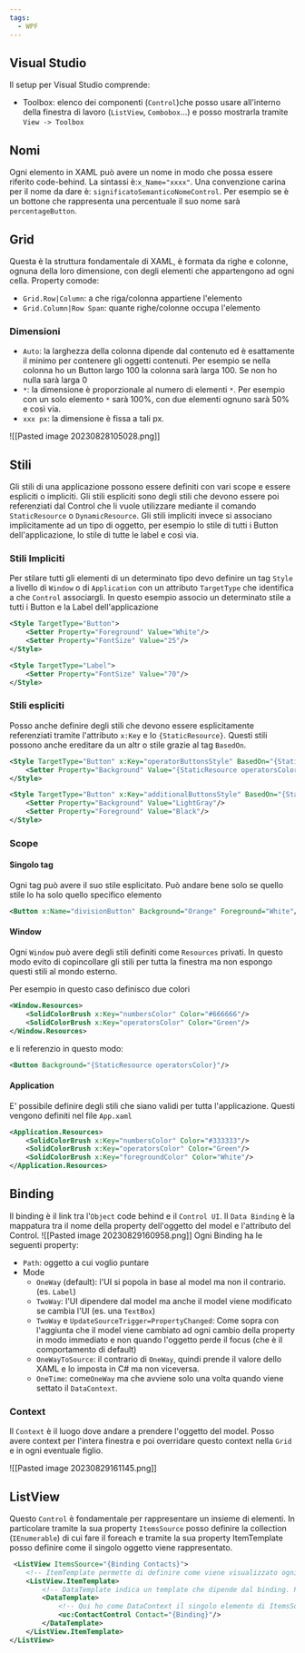 ```yaml
---
tags:
  - WPF
---
```



## Visual Studio

Il setup per Visual Studio comprende:
* Toolbox: elenco dei componenti (`Control`)che posso usare all'interno della finestra di lavoro (`ListView`, `Combobox`...) e posso mostrarla tramite `View -> Toolbox`

## Nomi

Ogni elemento in XAML può avere un nome in modo che possa essere riferito code-behind. La sintassi è:`x_Name="xxxx"`.
Una convenzione carina per il nome da dare è: `significatoSemanticoNomeControl`.
Per esempio se è un bottone che rappresenta una percentuale il suo nome sarà `percentageButton`.

## Grid

Questa è la struttura fondamentale di XAML, è formata da righe e colonne, ognuna della loro dimensione, con degli elementi che appartengono ad ogni cella.
Property comode:
* `Grid.Row|Column`: a che riga/colonna appartiene l'elemento
* `Grid.Column|Row Span`: quante righe/colonne occupa l'elemento

### Dimensioni

* `Auto`: la larghezza della colonna dipende dal contenuto ed è esattamente il minimo per contenere gli oggetti contenuti. Per esempio se nella colonna ho un Button largo 100 la colonna sarà larga 100. Se non ho nulla sarà larga 0
* `*`: la dimensione è proporzionale al numero di elementi `*`. Per esempio con un solo elemento `*` sarà 100%, con due elementi ognuno sarà 50% e così via.
* `xxx px`: la dimensione è fissa a tali px.

![[Pasted image 20230828105028.png]]

## Stili
Gli stili di una applicazione possono essere definiti con vari scope e essere espliciti o impliciti.
Gli stili espliciti sono degli stili che devono essere poi referenziati dal Control che li vuole utilizzare mediante il comando `StaticResource` o `DynamicResource`.
Gli stili impliciti invece si associano implicitamente ad un tipo di oggetto, per esempio lo stile di tutti i Button dell'applicazione, lo stile di tutte le label e così via.

### Stili Impliciti
Per stilare tutti gli elementi di un determinato tipo devo definire un tag `Style` a livello di `Window` o di `Application` con un attributo `TargetType` che identifica a che `Control` associargli.
In questo esempio associo un determinato stile a tutti i Button e la Label dell'applicazione

```xml
<Style TargetType="Button">
	<Setter Property="Foreground" Value="White"/>
	<Setter Property="FontSize" Value="25"/>
</Style>

<Style TargetType="Label">
	<Setter Property="FontSize" Value="70"/>
</Style>
```

### Stili espliciti
Posso anche definire degli stili che devono essere esplicitamente referenziati tramite l'attributo `x:Key` e lo `{StaticResource}`.
Questi stili possono anche ereditare da un altr
o stile grazie al tag `BasedOn`.
```xml
<Style TargetType="Button" x:Key="operatorButtonsStyle" BasedOn="{StaticResource numberButtonsStyle}">
	<Setter Property="Background" Value="{StaticResource operatorsColor}"/>
</Style>

<Style TargetType="Button" x:Key="additionalButtonsStyle" BasedOn="{StaticResource numberButtonsStyle}">
	<Setter Property="Background" Value="LightGray"/>
	<Setter Property="Foreground" Value="Black"/>
</Style>
```
### Scope
#### Singolo tag
Ogni tag può avere il suo stile esplicitato. Può andare bene solo se quello stile lo ha solo quello specifico elemento
```xml
<Button x:Name="divisionButton" Background="Orange" Foreground="White"/>
```

#### Window
Ogni `Window` può avere  degli stili definiti come `Resources` privati. In questo modo evito di copincollare gli stili per tutta la finestra ma non espongo questi stili al mondo esterno.

Per esempio in questo caso definisco due colori
```xml
<Window.Resources>
	<SolidColorBrush x:Key="numbersColor" Color="#666666"/>
	<SolidColorBrush x:Key="operatorsColor" Color="Green"/>
</Window.Resources>
```
e li referenzio in questo modo:
```xml
<Button Background="{StaticResource operatorsColor}"/>
```

#### Application
E' possibile definire degli stili che siano validi per tutta l'applicazione. Questi vengono definiti nel file `App.xaml` 
```xml
<Application.Resources>
	<SolidColorBrush x:Key="numbersColor" Color="#333333"/>
	<SolidColorBrush x:Key="operatorsColor" Color="Green"/>
	<SolidColorBrush x:Key="foregroundColor" Color="White"/>
</Application.Resources>
```

## Binding

Il binding è il link tra l'`Object` code behind e il `Control UI`.
Il `Data Binding` è la mappatura tra il nome della property dell'oggetto del model e l'attributo del Control.
![[Pasted image 20230829160958.png]]
Ogni Binding ha le seguenti property:
* `Path`: oggetto a cui voglio puntare
* Mode
	* `OneWay` (default): l'UI si popola in base al model ma non il contrario. (es. `Label`)
	* `TwoWay`: l'UI dipendere dal model ma anche il model viene modificato se cambia l'UI (es. una `TextBox`)
	* `TwoWay` e `UpdateSourceTrigger=PropertyChanged`: Come sopra con l'aggiunta che il model viene cambiato ad ogni cambio della property in modo immediato e non quando l'oggetto perde il focus (che è il comportamento di default)
	* `OneWayToSource`: il contrario di `OneWay`, quindi prende il valore dello XAML e lo imposta in C# ma non viceversa.
	* `OneTime`: come`OneWay` ma che avviene solo una volta quando viene settato il `DataContext`.

### Context
Il `Context` è il luogo dove andare a prendere l'oggetto del model. Posso avere context per l'intera finestra e poi overridare questo context nella `Grid` e in ogni eventuale figlio.

![[Pasted image 20230829161145.png]]

## ListView

Questo `Control` è fondamentale per rappresentare un insieme di elementi.
In particolare tramite la sua property `ItemsSource` posso definire la collection (`IEnumerable`) di cui fare il foreach e tramite la sua property ItemTemplate posso definire come il singolo oggetto viene rappresentato.
```xml
 <ListView ItemsSource="{Binding Contacts}">
	<!-- ItemTemplate permette di definire come viene visualizzato ogni elemento della mia ListView-->
	<ListView.ItemTemplate>
		<!-- DataTemplate indica un template che dipende dal binding. Può contenere sia oggetti normali che UserControl custom-->
		<DataTemplate>
			<!-- Qui ho come DataContext il singolo elemento di ItemsSource della ListView-->
			<uc:ContactControl Contact="{Binding}"/>
		</DataTemplate>
	</ListView.ItemTemplate>
</ListView>
```